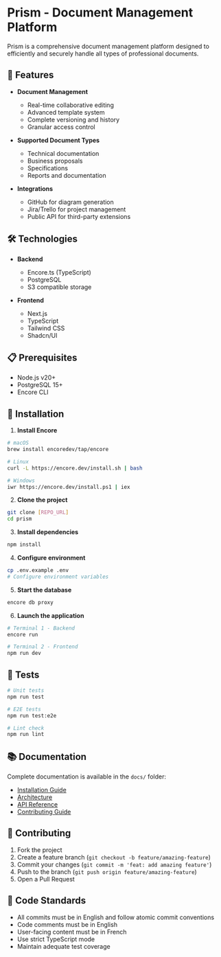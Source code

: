 # Prism - Document Management Platform

Prism is a comprehensive document management platform designed to efficiently and securely handle all types of professional documents.

## 🚀 Features

- **Document Management**

  - Real-time collaborative editing
  - Advanced template system
  - Complete versioning and history
  - Granular access control

- **Supported Document Types**

  - Technical documentation
  - Business proposals
  - Specifications
  - Reports and documentation

- **Integrations**
  - GitHub for diagram generation
  - Jira/Trello for project management
  - Public API for third-party extensions

## 🛠 Technologies

- **Backend**

  - Encore.ts (TypeScript)
  - PostgreSQL
  - S3 compatible storage

- **Frontend**
  - Next.js
  - TypeScript
  - Tailwind CSS
  - Shadcn/UI

## 📋 Prerequisites

- Node.js v20+
- PostgreSQL 15+
- Encore CLI

## 🚀 Installation

1. **Install Encore**

```bash
# macOS
brew install encoredev/tap/encore

# Linux
curl -L https://encore.dev/install.sh | bash

# Windows
iwr https://encore.dev/install.ps1 | iex
```

2. **Clone the project**

```bash
git clone [REPO_URL]
cd prism
```

3. **Install dependencies**

```bash
npm install
```

4. **Configure environment**

```bash
cp .env.example .env
# Configure environment variables
```

5. **Start the database**

```bash
encore db proxy
```

6. **Launch the application**

```bash
# Terminal 1 - Backend
encore run

# Terminal 2 - Frontend
npm run dev
```

## 🧪 Tests

```bash
# Unit tests
npm run test

# E2E tests
npm run test:e2e

# Lint check
npm run lint
```

## 📚 Documentation

Complete documentation is available in the `docs/` folder:

- [Installation Guide](docs/installation.md)
- [Architecture](docs/architecture.md)
- [API Reference](docs/api.md)
- [Contributing Guide](docs/contributing.md)

## 🤝 Contributing

1. Fork the project
2. Create a feature branch (`git checkout -b feature/amazing-feature`)
3. Commit your changes (`git commit -m 'feat: add amazing feature'`)
4. Push to the branch (`git push origin feature/amazing-feature`)
5. Open a Pull Request

## 📜 Code Standards

- All commits must be in English and follow atomic commit conventions
- Code comments must be in English
- User-facing content must be in French
- Use strict TypeScript mode
- Maintain adequate test coverage
